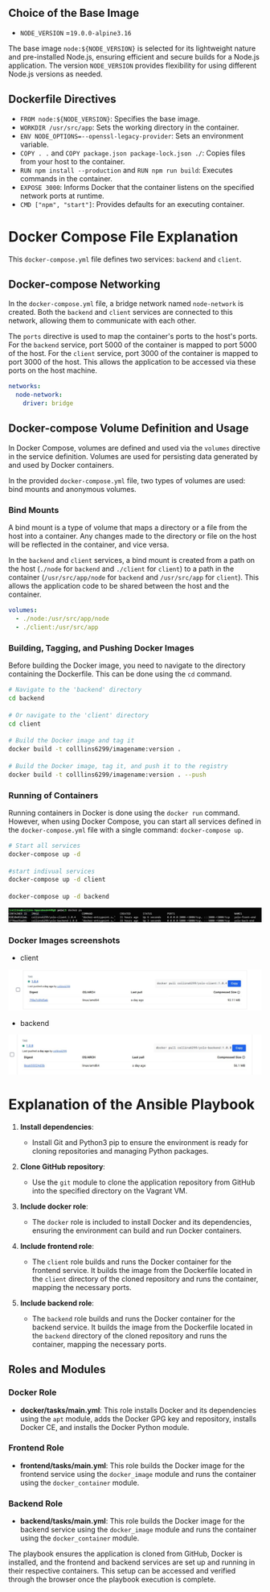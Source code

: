 ## Choice of the Base Image

 + `NODE_VERSION` =`19.0.0-alpine3.16`

The base image `node:${NODE_VERSION}`  is selected for its lightweight nature and pre-installed Node.js, ensuring efficient and secure builds for a Node.js application. The version `NODE_VERSION` provides flexibility for using different Node.js versions as needed.

## Dockerfile Directives

+ `FROM node:${NODE_VERSION}`: Specifies the base image.
+ `WORKDIR /usr/src/app`: Sets the working directory in the container.
+ `ENV NODE_OPTIONS=--openssl-legacy-provider`: Sets an environment variable.
+ `COPY . .` and `COPY package.json package-lock.json ./`: Copies files from your host to the container.
+ `RUN npm install --production` and `RUN npm run build`: Executes commands in the container.
+ `EXPOSE 3000`: Informs Docker that the container listens on the specified network ports at runtime.
+ `CMD ["npm", "start"]`: Provides defaults for an executing container.

# Docker Compose File Explanation

This `docker-compose.yml` file defines two services: `backend` and `client`.

## Docker-compose Networking

In the `docker-compose.yml` file, a bridge network named `node-network` is created. Both the `backend` and `client` services are connected to this network, allowing them to communicate with each other.

The `ports` directive is used to map the container's ports to the host's ports. For the `backend` service, port 5000 of the container is mapped to port 5000 of the host. For the `client` service, port 3000 of the container is mapped to port 3000 of the host. This allows the application to be accessed via these ports on the host machine.

```yaml
networks:
  node-network:
    driver: bridge
```

## Docker-compose Volume Definition and Usage

In Docker Compose, volumes are defined and used via the `volumes` directive in the service definition. Volumes are used for persisting data generated by and used by Docker containers.

In the provided `docker-compose.yml` file, two types of volumes are used: bind mounts and anonymous volumes.

### Bind Mounts

A bind mount is a type of volume that maps a directory or a file from the host into a container. Any changes made to the directory or file on the host will be reflected in the container, and vice versa.

In the `backend` and `client` services, a bind mount is created from a path on the host (`./node` for `backend` and `./client` for `client`) to a path in the container (`/usr/src/app/node` for `backend` and `/usr/src/app` for `client`). This allows the application code to be shared between the host and the container.

```yaml
volumes:
  - ./node:/usr/src/app/node
  - ./client:/usr/src/app
```
### Building, Tagging, and Pushing Docker Images

Before building the Docker image, you need to navigate to the directory containing the Dockerfile. This can be done using the `cd` command.

```bash
# Navigate to the 'backend' directory
cd backend

# Or navigate to the 'client' directory
cd client

# Build the Docker image and tag it
docker build -t colllins6299/imagename:version .

# Build the Docker image, tag it, and push it to the registry
docker build -t colllins6299/imagename:version . --push

```
### Running of Containers

Running containers in Docker is done using the `docker run` command. However, when using Docker Compose, you can start all services defined in the `docker-compose.yml` file with a single command: `docker-compose up`.

```bash
# Start all services
docker-compose up -d

#start indivual services
docker-compose up -d client

docker-compose up -d backend

```
![alt text](RunningContainers.jpg)

### Docker Images screenshots
+ client

![alt text](clientDockerImage.jpg)

+ backend

![alt text](backendDockerImage.jpg)

# Explanation of the Ansible Playbook

1. **Install dependencies**: 
   - Install Git and Python3 pip to ensure the environment is ready for cloning repositories and managing Python packages.

2. **Clone GitHub repository**: 
   - Use the `git` module to clone the application repository from GitHub into the specified directory on the Vagrant VM.

3. **Include docker role**:
   - The `docker` role is included to install Docker and its dependencies, ensuring the environment can build and run Docker containers.

4. **Include frontend role**:
   - The `client` role builds and runs the Docker container for the frontend service. It builds the image from the Dockerfile located in the `client` directory of the cloned repository and runs the container, mapping the necessary ports.

5. **Include backend role**:
   - The `backend` role builds and runs the Docker container for the backend service. It builds the image from the Dockerfile located in the `backend` directory of the cloned repository and runs the container, mapping the necessary ports.

## Roles and Modules

### Docker Role
- **docker/tasks/main.yml**: This role installs Docker and its dependencies using the `apt` module, adds the Docker GPG key and repository, installs Docker CE, and installs the Docker Python module.

### Frontend Role
- **frontend/tasks/main.yml**: This role builds the Docker image for the frontend service using the `docker_image` module and runs the container using the `docker_container` module.

### Backend Role
- **backend/tasks/main.yml**: This role builds the Docker image for the backend service using the `docker_image` module and runs the container using the `docker_container` module.

The playbook ensures the application is cloned from GitHub, Docker is installed, and the frontend and backend services are set up and running in their respective containers. This setup can be accessed and verified through the browser once the playbook execution is complete.
